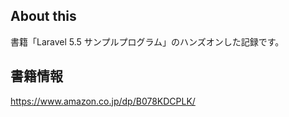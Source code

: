 ## About this

書籍「Laravel 5.5 サンプルプログラム」のハンズオンした記録です。


## 書籍情報
https://www.amazon.co.jp/dp/B078KDCPLK/